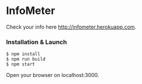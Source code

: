 # InfoMeter

Check your info here http://infometer.herokuapp.com.

### Installation & Launch

```
$ npm install
$ npm run build
$ npm start
```

Open your browser on localhost:3000.
